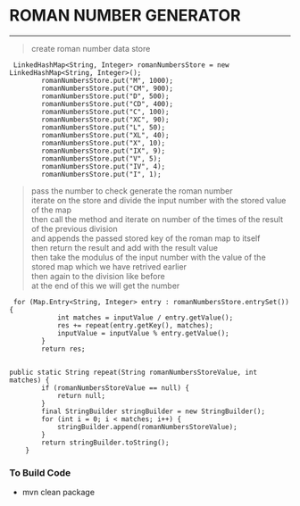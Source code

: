 # ROMAN NUMBER GENERATOR 

---
> create roman number data store
````
 LinkedHashMap<String, Integer> romanNumbersStore = new LinkedHashMap<String, Integer>();
        romanNumbersStore.put("M", 1000);
        romanNumbersStore.put("CM", 900);
        romanNumbersStore.put("D", 500);
        romanNumbersStore.put("CD", 400);
        romanNumbersStore.put("C", 100);
        romanNumbersStore.put("XC", 90);
        romanNumbersStore.put("L", 50);
        romanNumbersStore.put("XL", 40);
        romanNumbersStore.put("X", 10);
        romanNumbersStore.put("IX", 9);
        romanNumbersStore.put("V", 5);
        romanNumbersStore.put("IV", 4);
        romanNumbersStore.put("I", 1);
````
> pass the number to check generate the roman number\
> iterate on the store and divide the input number with the stored value of the map\
> then call the method and iterate on number of the times of the result of the previous division\
> and appends the passed stored key of the roman map to itself\
> then return the result and add with the result value\
> then take the modulus of the input number with the value of the stored map which we have retrived earlier\
> then again to the division like before\
> at the end of this we will get the number 
````
 for (Map.Entry<String, Integer> entry : romanNumbersStore.entrySet()) {
            int matches = inputValue / entry.getValue();
            res += repeat(entry.getKey(), matches);
            inputValue = inputValue % entry.getValue();
        }
        return res;
      
````
```
public static String repeat(String romanNumbersStoreValue, int matches) {
        if (romanNumbersStoreValue == null) {
            return null;
        }
        final StringBuilder stringBuilder = new StringBuilder();
        for (int i = 0; i < matches; i++) {
            stringBuilder.append(romanNumbersStoreValue);
        }
        return stringBuilder.toString();
    } 
```

### To Build Code 
* mvn clean package 
